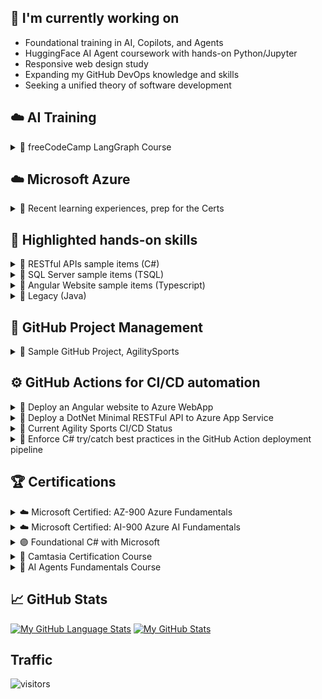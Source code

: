## 🔭 I'm currently working on
  - Foundational training in AI, Copilots, and Agents
  - HuggingFace AI Agent coursework with hands-on Python/Jupyter
  - Responsive web design study
  - Expanding my GitHub DevOps knowledge and skills
  - Seeking a unified theory of software development
  
## ☁️ **AI Training**

<details>
  <summary>📁 freeCodeCamp LangGraph Course</summary>
  
  - <p> <strong>LangGraph</strong> is a library built on top of Langchain that allows developers to create stateful, multi-actor applications using large language models (LLMs). It extends LangChain's capabilities by enabling the construction of cyclic graphs, and provides a framework for building complex agents that can reason, make decisions, and interact with multiple data sources. </p>
  - [🚀 Coursework here](https://github.com/smagara/LangGraph-Coursework/blob/main/README.md)

</details>

## ☁️ **Microsoft Azure**

<details>
  <summary>📁 Recent learning experiences, prep for the Certs</summary>

  - Azure SQL and MySQL database setup and migration
  - Website and RESTful API hosting with Domain record management
  - Azure Functions as a lightweight serverless API alternative
  - Automated all my deployment pipelines
  - Azure SQL database tracing and auditing techniques
  - Azure Entra Id Managed Identity service accounts for database access
  - Azure Data Factory data transfer between cloud and on-prem SQL Server
  - Explore the Azure AI Services and complete the Microsoft Learn examples
  - Set up Budget alerts

</details>

## 🔨 **Highlighted hands-on skills**

<details>
  <summary>📁 RESTful APIs sample items (C#)</summary>

  - Implement CRUD API endpoints for NFL screens: [Here](https://github.com/smagara/AgilitySports_api/issues/31)
  - Refactor a cluttered program.cs in a DotNet Minimal API: [Here](https://github.com/smagara/AgilitySports_api/issues/24)
  - Support sparse updates via PUT (soon to be PATCH): [Here](https://github.com/smagara/AgilitySports_api/issues/20)
</details>

<details>
  <summary>📁 SQL Server sample items (TSQL)</summary>

  - Add Temporal table auditing: [Here](https://github.com/smagara/AgilitySports_data/issues/4)
  - Modify an existing table to add a Primary key: [Here](https://github.com/smagara/AgilitySports_data/issues/7)
  - Fix a permissions bug: [Here](https://github.com/smagara/AgilitySports_data/issues/10)
</details>

<details>
  <summary>📁 Angular Website sample items (Typescript)</summary>

  - Implement CRUD for NBA grid: [Here](https://github.com/smagara/AgilitySports_web/issues/50)
  - Trim all NHL text fields before storing: [Here](https://github.com/smagara/AgilitySports_web/issues/61)
  - Fix a "Loading" message bug: [Here](https://github.com/smagara/AgilitySports_web/issues/43)
</details>

<details>
  <summary>📁 Legacy (Java)</summary>

  - Dust off a traffic simulator sample exercise: [Here](https://github.com/smagara/TraffSym-Java)
</details>

## 📝 **GitHub Project Management**

<details>
  <summary>📁 Sample GitHub Project, AgilitySports</summary>

  - **Description**: [Here](https://github.com/smagara/AgilitySports_web/blob/main/README.md)
  - **Kanban View**: [Here](https://github.com/users/smagara/projects/3/views/1)
  - **Issues by Label**: [Here](https://github.com/users/smagara/projects/3/insights/3?xAxis%5BdataSource%5D%5Bcolumn%5D=112551931&xAxis%5BgroupBy%5D=&yAxis%5Baggregate%5D%5Boperation%5D=count&yAxis%5Baggregate%5D%5Bcolumns%5D=)
  - **Burn Up**: [Here](https://github.com/users/smagara/projects/3/insights?period=3M)
  - **Project Announcements**: [Here](https://github.com/smagara/AgilitySports_web/discussions)
  - **GitHub Templates**: to standardize the format and content of Issues, Bugs, Pull Requests [Here](https://github.com/smagara/.github)
</details>

## ⚙️ **GitHub Actions** for CI/CD automation

<details>
  <summary>📁 Deploy an Angular website to Azure WebApp</summary>

  - **GitHub CI/CD script**: [YAML](https://github.com/smagara/AgilitySports_web/blob/main/.github/workflows/deployAgilitySports.js.yml)
  - **Trigger**: Successful merge to Main branch
  - **Repository**: [AgilitySports_Web](https://github.com/smagara/AgilitySports_web)
  - **Template Used**: Custom. 
    - The Node.js standard template was too slow and produced 24,000 files. 
    - Instead, call the Angular CLI to build minimal artifacts.
  - **History**: [GitHub Deployments](https://github.com/smagara/AgilitySports_web/deployments)
</details>

<details>
  <summary>📁 Deploy a DotNet Minimal RESTFul API to Azure App Service</summary>

  - **GitHub CI/CD script**: [YAML](https://github.com/smagara/AgilitySports_api/blob/main/.github/workflows/azure-webapps-dotnet-core.yml)
  - **Trigger**: Successful merge to Main branch
  - **Repository**: [AgilitySports_api](https://github.com/smagara/AgilitySports_api)
  - **Template Used**: .NET Core. Deploy to an Azure App Service.
  - **History**: [GitHub Deployments](https://github.com/smagara/AgilitySports_api/deployments)
</details>

<details>
  <summary>📁 Current Agility Sports CI/CD Status</summary>

  | Application | Environment | Tech | Status |
  |---|---|---|---|
  | Agility Sports Website | Production | Angular Web App | [![Build Status](https://github.com/smagara/AgilitySports_Web/actions/workflows/deployAgilitySports.js.yml/badge.svg)](https://github.com/smagara/AgilitySports_Web/actions) |
  | Agility Sports API | Production | DotNet Core Minimal API | [![Build Status](https://github.com/smagara/AgilitySports_API/actions/workflows/azure-webapps-dotnet-core.yml/badge.svg)](https://github.com/smagara/AgilitySports_API/actions) |
  | Agility Sports SQL | Production | Azure SQL | [![Build Status](https://github.com/smagara/AgilitySports_Data/actions/workflows/executsql.yml/badge.svg)](https://github.com/smagara/AgilitySports_Data/actions) |
</details>

<details>
  <summary>📁 Enforce C# try/catch best practices in the GitHub Action deployment pipeline</summary>

  - **GitHub Issue**: [GitHub Action CI/CD pipeline to check for empty Catch blocks and Logging](https://github.com/smagara/AgilitySports_api/issues/38)
  - **Rules Enforced**: Catch blocks cannot be empty and need to call our proprietary LogError() method
  - **Tool Used**: ```dotnet-script``` to leverage Roslyn's scripting capability that understands C# code and can enforce best practices
  - **Script details**:
    <details>
      <summary>📁 Roslyn dotnet-script here </summary>
    
      ``` c#
      #r "nuget: Microsoft.CodeAnalysis.CSharp, 4.8.0"
      
      using Microsoft.CodeAnalysis;
      using Microsoft.CodeAnalysis.CSharp;
      using Microsoft.CodeAnalysis.CSharp.Syntax;
      using System.IO;
      
      int violations = 0;
      string[] files = Directory.GetFiles(Directory.GetCurrentDirectory(), "*.cs", SearchOption.AllDirectories);
      
      foreach (var file in files)
      {
          var code = File.ReadAllText(file);
          var tree = CSharpSyntaxTree.ParseText(code);
          var root = tree.GetRoot();
      
          var catchClauses = root.DescendantNodes().OfType<CatchClauseSyntax>();
      
          foreach (var catchClause in catchClauses)
          {
              var block = catchClause.Block;
      
              if (block == null || !block.Statements.Any())
              {
                  Console.WriteLine($"❌ Empty catch block: {file}");
                  violations++;
                  continue;
              }
      
              bool hasLogError = block.Statements
                  .OfType<ExpressionStatementSyntax>()
                  .Any(stmt =>
                      stmt.ToString().Contains("LogError"));
      
              if (!hasLogError)
              {
                  Console.WriteLine($"❌ Catch block missing LogError: {file}");
                  violations++;
              }
          }
      }
      
      if (violations > 0)
      {
          Console.WriteLine($"\nFound {violations} catch block violations.");
          Environment.Exit(1);
      }
      else
      {
          Console.WriteLine("✅ All catch blocks are valid.");
      }
      ```
    </details>
    
    <details>
      <summary>📁 Relevant YAML snippet from the GitHub Action</summary>
    
      ``` yaml
        steps:
          - uses: actions/checkout@v4
    
          - name: Install dotnet-script
            run: dotnet tool install -g dotnet-script
    
          - name: Run Catch Block Analysis
            run: dotnet-script roslyn/CheckCatchBlocks.csx
      ```
    </details>
  
  - **Trigger**: Successful merge to Main branch
  - **Repository**: [AgilitySports_api](https://github.com/smagara/AgilitySports_api)

</details>

## 🏆 Certifications

<details>
  <summary>☁️ Microsoft Certified: AZ-900 Azure Fundamentals</summary>
  
  - **Issued by**: Microsoft
  - **Issued on**: June 2025
  - **Expiration**: February 2024
  - **Credential ID**: 2E09465283EF31F9
  - **Certification number**: F9EDQ8-44929D
  - **Verification**: [Microsoft link](https://learn.microsoft.com/api/credentials/share/en-us/SteveMagara-2124/2E09465283EF31F9?sharingId=F7F4615831928D3)
</details>

<details>
  <summary>☁️ Microsoft Certified: AI-900 Azure AI Fundamentals</summary>

  - **Issued by**: Microsoft
  - **Issued on**: January 2025
  - **Expiration**: February 2027
  - **Credential ID**: 900F805D0277A43A
  - **Certification number**: 571A95-4A164U
- **Verfication**: [Microsoft link](https://learn.microsoft.com/api/credentials/share/en-us/SteveMagara-2124/900F805D0277A43A?sharingId=F7F4615831928D3)
</details>

<details>
  <summary>🟣 Foundational C# with Microsoft</summary>

  - **Issued by**: freeCodeCamp
  - **Issued on**: April 2024
  - **Verification**: [On freeCodeCamp.org](https://www.freecodecamp.org/certification/fcc44d75b70-dbbe-432d-bc93-0d977182a6cb/foundational-c-sharp-with-microsoft)
</details>

<details>
  <summary>🎥 Camtasia Certification Course</summary>

  - **Description**: Video editing software
  - **Issued by**: TechSmith
  - **Issued on**: February 2025
  - **Expiration**: February 2027
  - **Credential ID**: nq3mjkofp3j3
  - **Verification**: [On SkillJar](https://verify.skilljar.com/c/nq3mjkofp3j3)
</details>

<details>
  <summary>🤗 AI Agents Fundamentals Course</summary>

  - **Description**: 
    - AI Agents have the ability to Think, through LLMs, then Act through Tools that can interact with the environment, and Observe the result.
    - This Think→Act→Observe workflow allows them to "do things".
    - Typically they are built in a Jupyter notebook with Python code.
  - **Issued by**: Hugging Face
  - **Issued on**: February 2025
  - **Expiration**: February 2027
  - **Credential ID**: tigerstride
  - **Verification**: [On HuggingFace.co](https://huggingface.co/datasets/agents-course/certificates/resolve/main/certificates/tigerstride/2025-02-21.png)
</details>

## 📈 GitHub Stats
[![My GitHub Language Stats](https://github-readme-stats.vercel.app/api/top-langs/?username=smagara&langs_count=4&theme=tokyonight)]()
[![My GitHub Stats](https://github-readme-stats.vercel.app/api/?username=smagara&count_private=true&theme=tokyonight&showicons=true)]()

## Traffic
![visitors](https://visitor-badge.laobi.icu/badge?page_id=smagara.visitor-badge)


